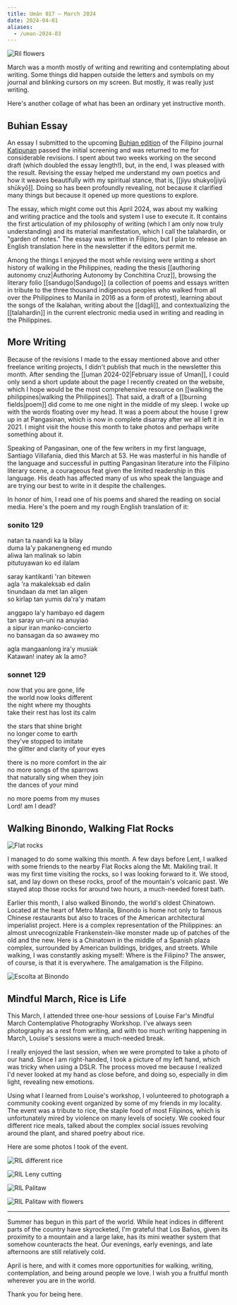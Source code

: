 ```yaml
---
title: Umán 017 — March 2024
date: 2024-04-01
aliases:
  - /uman-2024-03
---
```

![Ril flowers](images/20240317-093030-ril-flowers-and-sugar.jpg)

March was a month mostly of writing and rewriting and contemplating about writing. Some things did happen outside the letters and symbols on my journal and blinking cursors on my screen. But mostly, it was really just writing.

Here's another collage of what has been an ordinary yet instructive month.

## Buhian Essay

An essay I submitted to the upcoming [Buhian edition](https://ajol.ateneo.edu/katipunan/announcements/panawagan-para-sa-mga-papel-buhian) of the Filipino journal [Katipunan](https://ajol.ateneo.edu/katipunan) passed the initial screening and was returned to me for considerable revisions. I spent about two weeks working on the second draft (which doubled the essay length!), but, in the end, I was pleased with the result. Revising the essay helped me understand my own poetics and how it weaves beautifully with my spiritual stance, that is, [[jiyu shukyo|jiyū shūkyō]]. Doing so has been profoundly revealing, not because it clarified many things but because it opened up more questions to explore.

The essay, which might come out this April 2024, was about my walking and writing practice and the tools and system I use to execute it. It contains the first articulation of my philosophy of writing (which I am only now truly understanding) and its material manifestation, which I call the talahardin, or "garden of notes." The essay was written in Filipino, but I plan to release an English translation here in the newsletter if the editors permit me.

Among the things I enjoyed the most while revising were writing a short history of walking in the Philippines, reading the thesis [[authoring autonomy cruz|Authoring Autonomy by Conchitina Cruz]], browsing the literary folio [[sandugo|Sandugo]] (a collection of poems and essays written in tribute to the three thousand indigenous peoples who walked from all over the Philippines to Manila in 2016 as a form of protest), learning about the songs of the Ikalahan, writing about the [[dagli]], and contextualizing the [[talahardin]] in the current electronic media used in writing and reading in the Philippines.

## More Writing

Because of the revisions I made to the essay mentioned above and other freelance writing projects, I didn't publish that much in the newsletter this month. After sending the [[uman 2024-02|February issue of Uman]], I could only send a short update about the page I recently created on the website, which I hope would be the most comprehensive resource on [[walking the philippines|walking the Philippines]]. That said, a draft of a [[burning fields|poem]] did come to me one night in the middle of my sleep. I woke up with the words floating over my head. It was a poem about the house I grew up in at Pangasinan, which is now in complete disarray after we all left it in 2021. I might visit the house this month to take photos and perhaps write something about it.

Speaking of Pangasinan, one of the few writers in my first language, Santiago Villafania, died this March at 53. He was masterful in his handle of the language and successful in putting Pangasinan literature into the Filipino literary scene, a courageous feat given the limited readership in this language. His death has affected many of us who speak the language and are trying our best to write in it despite the challenges.

In honor of him, I read one of his poems and shared the reading on social media. Here's the poem and my rough English translation of it:

### sonito 129

natan ta naandi ka la bilay  
duma la'y pakanengneng ed mundo  
aliwa lan malinak so labin  
pitutuyawan ko ed ilalam

saray kantikanti 'ran bitewen  
agla 'ra makaleksab ed dalin  
tinundaan da met lan aligen  
so kirlap tan yumis da'ra'y matam

anggapo la'y hambayo ed dagem  
tan saray un-uni na anuyiao  
a sipur iran manko-concierto  
no bansagan da so awawey mo

agla mangaanlong ira'y musiak  
Katawan! inatey ak la amo?

### sonnet 129

now that you are gone, life  
the world now looks different  
the night where my thoughts  
take their rest has lost its calm

the stars that shine bright  
no longer come to earth  
they've stopped to imitate  
the glitter and clarity of your eyes

there is no more comfort in the air  
no more songs of the sparrows  
that naturally sing when they join  
the dances of your mind

no more poems from my muses  
Lord! am I dead?

## Walking Binondo, Walking Flat Rocks

![Flat rocks](images/20240324-022506-flat-rocks.jpg)

I managed to do some walking this month. A few days before Lent, I walked with some friends to the nearby Flat Rocks along the Mt. Makiling trail. It was my first time visiting the rocks, so I was looking forward to it. We stood, sat, and lay down on these rocks, proof of the mountain's volcanic past. We stayed atop those rocks for around two hours, a much-needed forest bath.

Earlier this month, I also walked Binondo, the world's oldest Chinatown. Located at the heart of Metro Manila, Binondo is home not only to famous Chinese restaurants but also to traces of the American architectural imperialist project. Here is a complex representation of the Philippines: an almost unrecognizable Frankenstein-like monster made up of patches of the old and the new. Here is a Chinatown in the middle of a Spanish plaza complex, surrounded by American buildings, bridges, and streets. While walking, I was constantly asking myself: Where is the Filipino? The answer, of course, is that it is everywhere. The amalgamation is the Filipino.

![Escolta at Binondo](images/20240305-010604-binondo-escolta.jpg)

## Mindful March, Rice is Life

This March, I attended three one-hour sessions of Louise Far's Mindful March Contemplative Photography Workshop. I've always seen photography as a rest from writing, and with too much writing happening in March, Louise's sessions were a much-needed break.

I really enjoyed the last session, when we were prompted to take a photo of our hand. Since I am right-handed, I took a picture of my left hand, which was tricky when using a DSLR. The process moved me because I realized I'd never looked at my hand as close before, and doing so, especially in dim light, revealing new emotions.

Using what I learned from Louise's workshop, I volunteered to photograph a community cooking event organized by some of my friends in my locality. The event was a tribute to rice, the staple food of most Filipinos, which is unfortunately mired by violence on many levels of society. We cooked four different rice meals, talked about the complex social issues revolving around the plant, and shared poetry about rice.

Here are some photos I took of the event.

![RIL different rice](images/20240317-101036-ril-different-rice.jpg)

![RIL Leny cutting](images/20240317-110443-ril-leny-cutting.jpg)

![RIL Palitaw](images/20240317-110958-ril-palitaw.jpg)

![RIL Palitaw with flowers](images/20240317-121346-ril-palitaw-with-flowers.jpg)
***

Summer has begun in this part of the world. While heat indices in different parts of the country have skyrocketed, I'm grateful that Los Baños, given its proximity to a mountain and a large lake, has its mini weather system that somehow counteracts the heat. Our evenings, early evenings, and late afternoons are still relatively cold.

April is here, and with it comes more opportunities for walking, writing, contemplation, and being around people we love. I wish you a fruitful month wherever you are in the world.

Thank you for being here.